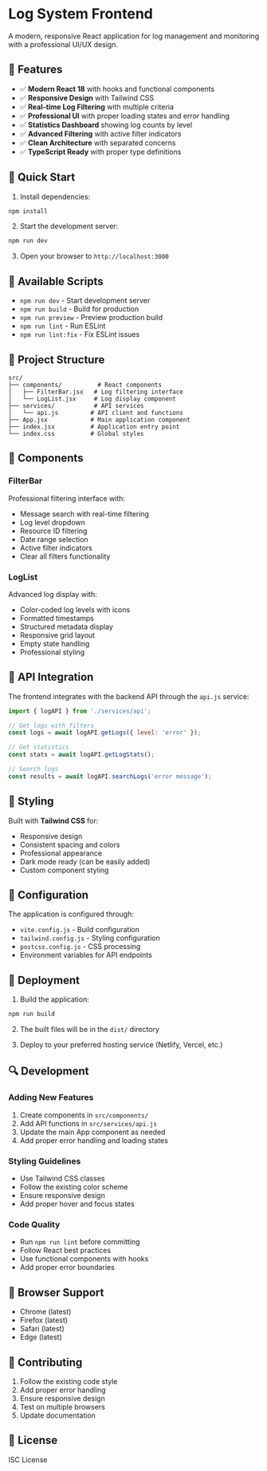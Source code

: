 # Log System Frontend

A modern, responsive React application for log management and monitoring with a professional UI/UX design.

## 🎨 Features

- ✅ **Modern React 18** with hooks and functional components
- ✅ **Responsive Design** with Tailwind CSS
- ✅ **Real-time Log Filtering** with multiple criteria
- ✅ **Professional UI** with proper loading states and error handling
- ✅ **Statistics Dashboard** showing log counts by level
- ✅ **Advanced Filtering** with active filter indicators
- ✅ **Clean Architecture** with separated concerns
- ✅ **TypeScript Ready** with proper type definitions

## 🚀 Quick Start

1. Install dependencies:
```bash
npm install
```

2. Start the development server:
```bash
npm run dev
```

3. Open your browser to `http://localhost:3000`

## 🔧 Available Scripts

- `npm run dev` - Start development server
- `npm run build` - Build for production
- `npm run preview` - Preview production build
- `npm run lint` - Run ESLint
- `npm run lint:fix` - Fix ESLint issues

## 📁 Project Structure

```
src/
├── components/          # React components
│   ├── FilterBar.jsx   # Log filtering interface
│   └── LogList.jsx     # Log display component
├── services/           # API services
│   └── api.js         # API client and functions
├── App.jsx            # Main application component
├── index.jsx          # Application entry point
└── index.css          # Global styles
```

## 🎯 Components

### FilterBar
Professional filtering interface with:
- Message search with real-time filtering
- Log level dropdown
- Resource ID filtering
- Date range selection
- Active filter indicators
- Clear all filters functionality

### LogList
Advanced log display with:
- Color-coded log levels with icons
- Formatted timestamps
- Structured metadata display
- Responsive grid layout
- Empty state handling
- Professional styling

## 🔌 API Integration

The frontend integrates with the backend API through the `api.js` service:

```javascript
import { logAPI } from './services/api';

// Get logs with filters
const logs = await logAPI.getLogs({ level: 'error' });

// Get statistics
const stats = await logAPI.getLogStats();

// Search logs
const results = await logAPI.searchLogs('error message');
```

## 🎨 Styling

Built with **Tailwind CSS** for:
- Responsive design
- Consistent spacing and colors
- Professional appearance
- Dark mode ready (can be easily added)
- Custom component styling

## 🔧 Configuration

The application is configured through:
- `vite.config.js` - Build configuration
- `tailwind.config.js` - Styling configuration
- `postcss.config.js` - CSS processing
- Environment variables for API endpoints

## 🚀 Deployment

1. Build the application:
```bash
npm run build
```

2. The built files will be in the `dist/` directory

3. Deploy to your preferred hosting service (Netlify, Vercel, etc.)

## 🔍 Development

### Adding New Features
1. Create components in `src/components/`
2. Add API functions in `src/services/api.js`
3. Update the main App component as needed
4. Add proper error handling and loading states

### Styling Guidelines
- Use Tailwind CSS classes
- Follow the existing color scheme
- Ensure responsive design
- Add proper hover and focus states

### Code Quality
- Run `npm run lint` before committing
- Follow React best practices
- Use functional components with hooks
- Add proper error boundaries

## 📱 Browser Support

- Chrome (latest)
- Firefox (latest)
- Safari (latest)
- Edge (latest)

## 🤝 Contributing

1. Follow the existing code style
2. Add proper error handling
3. Ensure responsive design
4. Test on multiple browsers
5. Update documentation

## 📄 License

ISC License 